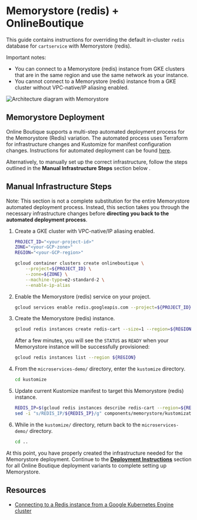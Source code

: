 # Memorystore (redis) + OnlineBoutique

This guide contains instructions for overriding the default in-cluster `redis` database for `cartservice` with Memorystore (redis).

Important notes:
- You can connect to a Memorystore (redis) instance from GKE clusters that are in the same region and use the same network as your instance.
- You cannot connect to a Memorystore (redis) instance from a GKE cluster without VPC-native/IP aliasing enabled.

![Architecture diagram with Memorystore](./img/memorystore.png)

## Memorystore Deployment
Online Boutique supports a multi-step automated deployment process for the Memorystore (Redis) variation. The automated process uses Terraform for infrastructure changes and Kustomize for manifest configuration changes. Instructions for automated deployment can be found [here](https://github.com/GoogleCloudPlatform/microservices-demo/blob/readme/kustomize/README.md).

Alternatively, to manually set up the correct infrastructure, follow the steps outlined in the **Manual Infrastructure Steps** section below .

## Manual Infrastructure Steps
Note: This section is not a complete substitution for the entire Memorystore automated deployment process. Instead, this section takes you through the necessary infrastructure changes before **directing you back to the automated deployment process**.

1. Create a GKE cluster with VPC-native/IP aliasing enabled.
    ```sh
    PROJECT_ID="<your-project-id>"
    ZONE="<your-GCP-zone>"
    REGION="<your-GCP-region>"

    gcloud container clusters create onlineboutique \
        --project=${PROJECT_ID} \
        --zone=${ZONE} \
        --machine-type=e2-standard-2 \
        --enable-ip-alias
    ```

1. Enable the Memorystore (redis) service on your project.

    ```sh
    gcloud services enable redis.googleapis.com --project=${PROJECT_ID}
    ```

1. Create the Memorystore (redis) instance. 

    ```sh
    gcloud redis instances create redis-cart --size=1 --region=${REGION} --zone=${ZONE} --redis-version=redis_6_x --project=${PROJECT_ID}
    ```

    After a few minutes, you will see the `STATUS` as `READY` when your Memorystore instance will be successfully provisioned:

    ```sh
    gcloud redis instances list --region ${REGION}
    ```

1. From the `microservices-demo/` directory, enter the `kustomize` directory.
  
    ```sh
    cd kustomize
    ```

1. Update current Kustomize manifest to target this Memorystore (redis) instance.
  
    ```sh
    REDIS_IP=$(gcloud redis instances describe redis-cart --region=${REGION} --format='get(host)')
    sed -i "s/REDIS_IP/${REDIS_IP}/g" components/memorystore/kustomization.yaml
    ```
1. While in the `kustomize/` directory, return back to the `microservices-demo/` directory.

    ```sh
    cd ..
    ```
    
At this point, you have properly created the infrastructure needed for the Memorystore deployment. Continue to the **[Deployment Instructions](https://github.com/GoogleCloudPlatform/microservices-demo/blob/readme/kustomize/README.md#deployment-instructions)** section for all Online Boutique deployment variants to complete setting up Memorystore.

## Resources

- [Connecting to a Redis instance from a Google Kubernetes Engine cluster](https://cloud.google.com/memorystore/docs/redis/connect-redis-instance-gke)
